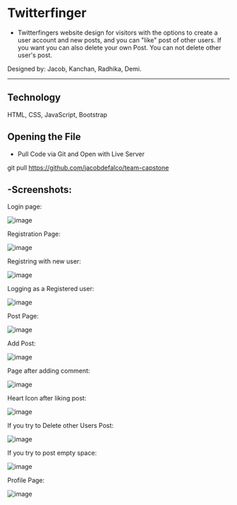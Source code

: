 # Twitterfinger

- Twitterfingers website design for visitors with the options to create a user account and new posts, and you can "like" post of other users. If you want you can also delete your own Post. You can not delete other user's post.

Designed by: Jacob, Kanchan, Radhika, Demi.

---

## Technology

HTML,
CSS,
JavaScript,
Bootstrap

## Opening the File

- Pull Code via Git and Open with Live Server

git pull https://github.com/jacobdefalco/team-capstone

## -Screenshots:

Login page:

![image](https://github.com/jacobdefalco/team-capstone/assets/130574523/de1d1cd6-495a-40d0-865e-4fb435fedca3)

Registration Page:

![image](https://github.com/jacobdefalco/team-capstone/assets/130574523/8e10f192-4554-4758-8c30-0545c51f2cef)

Registring with new user:

![image](https://github.com/jacobdefalco/team-capstone/assets/130574523/396630c6-89e9-4981-bc5a-70c27b2ea62f)

Logging as a Registered user:

![image](https://github.com/jacobdefalco/team-capstone/assets/130574523/208d6e98-ce30-4aaa-87bd-6c863a0d035c)

Post Page:

![image](https://github.com/jacobdefalco/team-capstone/assets/130574523/5acc7b09-c175-47d0-b472-04f1822884b1)

Add Post:

![image](https://github.com/jacobdefalco/team-capstone/assets/130574523/ec4df4a0-1ab8-4eff-86b8-81e0f2f6e8a1)

Page after adding comment:

![image](https://github.com/jacobdefalco/team-capstone/assets/130574523/451917f0-b5db-4686-8666-2db52976b68d)

Heart Icon after liking post:

![image](https://github.com/jacobdefalco/team-capstone/assets/130574523/7ed25a1a-afc2-465b-a85d-f94b5a5fe663)

If you try to Delete other Users Post:

![image](https://github.com/jacobdefalco/team-capstone/assets/130574523/dfaca469-0bbd-4c3b-ae8b-35ced927196a)

If you try to post empty space:

![image](https://github.com/jacobdefalco/team-capstone/assets/130574523/3af14ecb-f73e-4ae9-b872-5cf94f10bf08)

Profile Page:

![image](https://github.com/kpate16/cakeshopee/assets/130574523/289b9806-d60a-4846-9cb9-594e82d39d7a)
